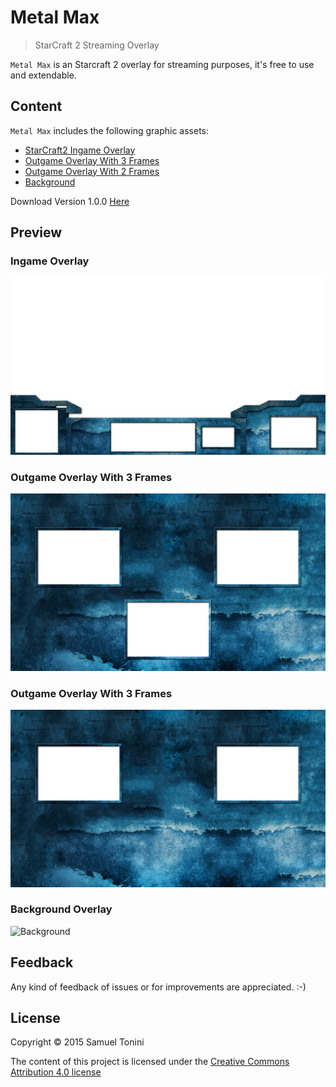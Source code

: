 # Metal Max

> StarCraft 2 Streaming Overlay

`Metal Max` is an Starcraft 2 overlay for streaming purposes, it's free to use and extendable.

## Content

`Metal Max` includes the following graphic assets:

* [StarCraft2 Ingame Overlay](assets/metal_max_overlay_INGAME_1920x1080.png)
* [Outgame Overlay With 3 Frames](assets/metal_max_3_frame_overlay_OUTGAME_1920x1080.png)
* [Outgame Overlay With 2 Frames](assets/metal_max_2_frame_overlay_OUTGAME_1920x1080.png)
* [Background](assets/metal_max_background_1920x1080.png)

Download Version 1.0.0 [Here](https://github.com/tonini/metal_max/archive/v1.0.0.zip)

## Preview

### Ingame Overlay

![StarCraft2 Ingame Overlay](assets/metal_max_overlay_INGAME_1920x1080.png)

### Outgame Overlay With 3 Frames

![Outgame Overlay With 3 Frames](assets/metal_max_3_frame_overlay_OUTGAME_1920x1080.png)

### Outgame Overlay With 3 Frames

![Outgame Overlay With 2 Frames](assets/metal_max_2_frame_overlay_OUTGAME_1920x1080.png)

### Background Overlay

![Background](assets/metal_max_background_1920x1080.png)

## Feedback

Any kind of feedback of issues or for improvements are appreciated. :-)

## License

Copyright © 2015 Samuel Tonini

The content of this project is licensed under the [Creative Commons Attribution 4.0 license](LICENSE)
